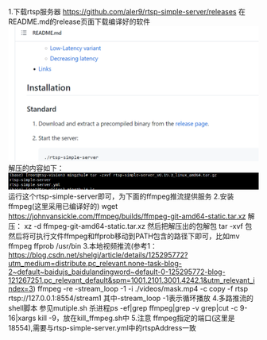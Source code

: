 1.下载rtsp服务器
https://github.com/aler9/rtsp-simple-server/releases
在README.md的release页面下载编译好的软件
![img.png](img.png)
解压的内容如下：
![img_1.png](img_1.png)
运行这个rtsp-simple-server即可，为下面的ffmpeg推流提供服务
2.安装ffmpeg(这里采用已编译好的)
wget https://johnvansickle.com/ffmpeg/builds/ffmpeg-git-amd64-static.tar.xz
解压：
xz -d ffmpeg-git-amd64-static.tar.xz
然后把解压出的包解包
tar -xvf 包
然后将可执行文件ffmpeg和ffprob移动到PATH包含的路径下即可，比如mv ffmpeg ffprob /usr/bin
3.本地视频推流(参考1：https://blog.csdn.net/shelgi/article/details/125295772?utm_medium=distribute.pc_relevant.none-task-blog-2~default~baidujs_baidulandingword~default-0-125295772-blog-121267251.pc_relevant_default&spm=1001.2101.3001.4242.1&utm_relevant_index=3)
ffmpeg -re -stream_loop -1 -i ./videos/mask.mp4 -c copy -f rtsp rtsp://127.0.0.1:8554/stream1 其中-stream_loop -1表示循环播放
4.多路推流的shell脚本
参见mutiple.sh
杀进程ps -ef|grep ffmpeg|grep -v grep|cut -c 9-16|xargs kill -9，放在kill_ffmpeg.sh中
5.注意
ffmpeg指定的端口(这里是18554),需要与rtsp-simple-server.yml中的rtspAddress一致




